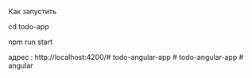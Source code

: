 Как запустить 

cd todo-app

npm run start 

адрес : http://localhost:4200/#   t o d o - a n g u l a r - a p p  
 #   t o d o - a n g u l a r - a p p  
 #   a n g u l a r  
 
